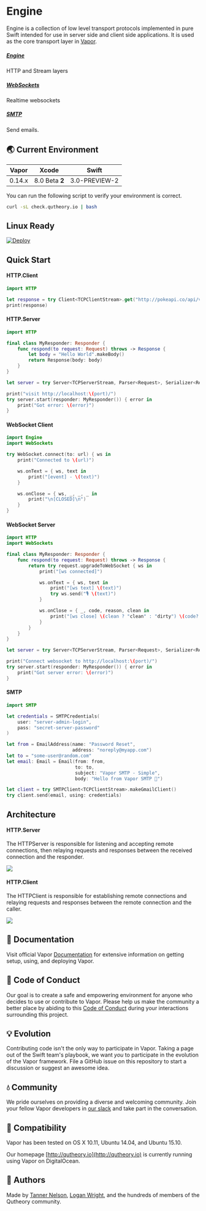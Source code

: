 # Engine

Engine is a collection of low level transport protocols implemented in pure Swift intended for use in server side and client side applications. It is used as the core transport layer in [Vapor](https://github.com/qutheory/github).

##### [Engine](#httpclient)
HTTP and Stream layers

##### [WebSockets](#websockets)
Realtime websockets

##### [SMTP](#smtp-1)
Send emails.

## 🌏 Current Environment

| Vapor |     Xcode    |    Swift    |
|:-----:|:------------:|:-----------:|
|0.14.x |8.0 Beta **2**|3.0-PREVIEW-2|

You can run the following script to verify your environment is correct.

```sh
curl -sL check.qutheory.io | bash
```

## Linux Ready

[![Deploy](https://www.herokucdn.com/deploy/button.svg)](https://heroku.com/deploy)

## Quick Start

#### HTTP.Client

```Swift
import HTTP

let response = try Client<TCPClientStream>.get("http://pokeapi.co/api/v2/pokemon/")
print(response)
```

#### HTTP.Server

```Swift
import HTTP

final class MyResponder: Responder {
    func respond(to request: Request) throws -> Response {
        let body = "Hello World".makeBody()
        return Response(body: body)
    }
}

let server = try Server<TCPServerStream, Parser<Request>, Serializer<Response>>(port: port)

print("visit http://localhost:\(port)/")
try server.start(responder: MyResponder()) { error in
    print("Got error: \(error)")
}
```

#### WebSocket Client

```Swift
import Engine
import WebSockets

try WebSocket.connect(to: url) { ws in
    print("Connected to \(url)")

    ws.onText = { ws, text in
        print("[event] - \(text)")
    }

    ws.onClose = { ws, _, _, _ in
        print("\n[CLOSED]\n")
    }
}
```

#### WebSocket Server

```Swift
import HTTP
import WebSockets

final class MyResponder: Responder {
    func respond(to request: Request) throws -> Response {
        return try request.upgradeToWebSocket { ws in
            print("[ws connected]")

            ws.onText = { ws, text in
                print("[ws text] \(text)")
                try ws.send("🎙 \(text)")
            }

            ws.onClose = { _, code, reason, clean in
                print("[ws close] \(clean ? "clean" : "dirty") \(code?.description ?? "") \(reason ?? "")")
            }
        }
    }
}

let server = try Server<TCPServerStream, Parser<Request>, Serializer<Response>>(port: port)

print("Connect websocket to http://localhost:\(port)/")
try server.start(responder: MyResponder()) { error in
    print("Got server error: \(error)")
}
```

#### SMTP

```Swift
import SMTP

let credentials = SMTPCredentials(
    user: "server-admin-login",
    pass: "secret-server-password"
)

let from = EmailAddress(name: "Password Reset",
                        address: "noreply@myapp.com")
let to = "some-user@random.com"
let email: Email = Email(from: from,
                         to: to,
                         subject: "Vapor SMTP - Simple",
                         body: "Hello from Vapor SMTP 👋")

let client = try SMTPClient<TCPClientStream>.makeGmailClient()
try client.send(email, using: credentials)
```

## Architecture

#### HTTP.Server

The HTTPServer is responsible for listening and accepting remote connections, then relaying requests and responses between the received connection and the responder.

![](/Resources/Diagrams/HTTPServerDiagram.png)

#### HTTP.Client

The HTTPClient is responsible for establishing remote connections and relaying requests and responses between the remote connection and the caller.

![](/Resources/Diagrams/HTTPClientDiagram.png)

## 📖 Documentation

Visit official Vapor [Documentation](http://docs.qutheory.io) for extensive information on getting setup, using, and deploying Vapor.

## 💙 Code of Conduct

Our goal is to create a safe and empowering environment for anyone who decides to use or contribute to Vapor. Please help us make the community a better place by abiding to this [Code of Conduct](https://github.com/qutheory/vapor/blob/master/CODE_OF_CONDUCT.md) during your interactions surrounding this project.

## 💡 Evolution

Contributing code isn't the only way to participate in Vapor. Taking a page out of the Swift team's playbook, we want _you_ to participate in the evolution of the Vapor framework. File a GitHub issue on this repository to start a discussion or suggest an awesome idea.

## 💧 Community

We pride ourselves on providing a diverse and welcoming community. Join your fellow Vapor developers in [our slack](slack.qutheory.io) and take part in the conversation.

## 🔧 Compatibility

Vapor has been tested on OS X 10.11, Ubuntu 14.04, and Ubuntu 15.10.

Our homepage [http://qutheory.io](http://qutheory.io) is currently running using Vapor on DigitalOcean.

## 👥 Authors

Made by [Tanner Nelson](https://twitter.com/tanner0101), [Logan Wright](https://twitter.com/logmaestro), and the hundreds of members of the Qutheory community.

